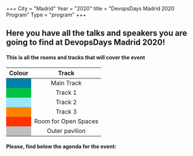 +++
City = "Madrid"
Year = "2020"
title = "DevopsDays Madrid 2020 Program"
Type = "program"
+++

<div>
<h2> 
    Here you have all the talks and speakers you are going to find at DevopsDays Madrid 2020!
</h2>

<h4> 
    This is all the rooms and tracks that will cover the event
</h4>

<div  height="100" width="100">
      <table class="table table-bordered table-hover table-responsive-md" >
        <thead class="thead-light">
          <tr>
            <th scope="col">
              <center>Colour</center>
            </th>
            <th scope="col">
              <center>Track</center>
            </th>
          </tr>
        </thead>
        <tbody>
          <tr>
            <td bgcolor="#0082AB">
              <center>&nbsp;</center>
            </td>
            <td>
              <center>Main Track</center>
            </td>
          </tr>
           <tr>
            <td bgcolor="#00C342">
              <center>&nbsp;</center>
            </td>
            <td>
              <center>Track 1</center>
            </td>
          </tr>
           <tr>
            <td bgcolor="#99E6FF">
              <center>&nbsp;</center>
            </td>
            <td>
              <center>Track 2</center>
            </td>
          </tr>
           <tr>
            <td bgcolor="#FF8300">
              <center>&nbsp;</center>
            </td>
            <td>
              <center>Track 3</center>
            </td>
          </tr>
          <tr>
            <td bgcolor="#ff3300">
              <center>&nbsp;</center>
            </td>
            <td>
              <center>Room for Open Spaces</center>
            </td>
          </tr>
          <tr>
            <td bgcolor="#bfbfc1">
              <center>&nbsp;</center>
            </td>
            <td>
              <center>Outer pavilion</center>
            </td>
          </tr>
        </tbody>
      </table>
<div>
<h4> 
    Please, find below the agenda for the event:
</h4>

